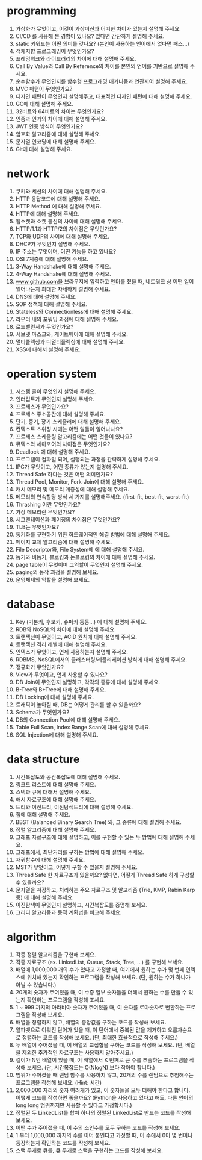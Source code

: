 # programming
1. 가상화가 무엇이고, 이것이 가상머신과 어떠한 차이가 있는지 설명해 주세요.
2. CI/CD 를 사용해 본 경험이 있나요? 있다면 간단하게 설명해 주세요.
3. static 키워드는 어떤 의미를 갖나요? (본인이 사용하는 언어에서 없다면 패스...)
4. 객체지향 프로그래밍이 무엇인가요?
5. 프레임워크와 라이브러리의 차이에 대해 설명해 주세요.
6. Call By Value와 Call By Reference의 차이를 본인의 언어를 기반으로 설명해 주세요.
7. 순수함수가 무엇인지를 함수형 프로그래밍 매커니즘과 연관지어 설명해 주세요.
8. MVC 패턴이 무엇인가요?
9. 디자인 패턴이 무엇인지 설명해주고, 대표적인 디자인 패턴에 대해 설명해 주세요.
10. GC에 대해 설명해 주세요.
11. 32비트와 64비트의 차이는 무엇인가요?
12. 인증과 인가의 차이에 대해 설명해 주세요.
13. JWT 인증 방식이 무엇인가요?
14. 암호화 알고리즘에 대해 설명해 주세요.
15. 문자열 인코딩에 대해 설명해 주세요.
16. Git에 대해 설명해 주세요.

# network
1. 쿠키와 세션의 차이에 대해 설명해 주세요.
2. HTTP 응답코드에 대해 설명해 주세요.
3. HTTP Method 에 대해 설명해 주세요.
4. HTTP에 대해 설명해 주세요.
5. 웹소켓과 소켓 통신의 차이에 대해 설명해 주세요.
6. HTTP/1.1과 HTTP/2의 차이점은 무엇인가요?
7. TCP와 UDP의 차이에 대해 설명해 주세요.
8. DHCP가 무엇인지 설명해 주세요.
9. IP 주소는 무엇이며, 어떤 기능을 하고 있나요?
10. OSI 7계층에 대해 설명해 주세요.
11. 3-Way Handshake에 대해 설명해 주세요.
12. 4-Way Handshake에 대해 설명해 주세요.
13. www.github.com을 브라우저에 입력하고 엔터를 쳤을 때, 네트워크 상 어떤 일이 일어나는지 최대한 자세하게 설명해 주세요.
14. DNS에 대해 설명해 주세요.
15. SOP 정책에 대해 설명해 주세요.
16. Stateless와 Connectionless에 대해 설명해 주세요.
17. 라우터 내의 포워딩 과정에 대해 설명해 주세요.
18. 로드밸런서가 무엇인가요?
19. 서브넷 마스크와, 게이트웨이에 대해 설명해 주세요.
20. 멀티플렉싱과 디멀티플렉싱에 대해 설명해 주세요.
21. XSS에 대해서 설명해 주세요.

# operation system
1. 시스템 콜이 무엇인지 설명해 주세요.
2. 인터럽트가 무엇인지 설명해 주세요.
3. 프로세스가 무엇인가요?
4. 프로세스 주소공간에 대해 설명해 주세요.
5. 단기, 중기, 장기 스케쥴러에 대해 설명해 주세요.
6. 컨텍스트 스위칭 시에는 어떤 일들이 일어나나요?
7. 프로세스 스케줄링 알고리즘에는 어떤 것들이 있나요?
8. 뮤텍스와 세마포어의 차이점은 무엇인가요?
9. Deadlock 에 대해 설명해 주세요.
10. 프로그램이 컴파일 되어, 실행되는 과정을 간략하게 설명해 주세요.
11. IPC가 무엇이고, 어떤 종류가 있는지 설명해 주세요.
12. Thread Safe 하다는 것은 어떤 의미인가요?
13. Thread Pool, Monitor, Fork-Join에 대해 설명해 주세요.
14. 캐시 메모리 및 메모리 계층성에 대해 설명해 주세요.
15. 메모리의 연속할당 방식 세 가지를 설명해주세요. (first-fit, best-fit, worst-fit)
16. Thrashing 이란 무엇인가요?
17. 가상 메모리란 무엇인가요?
18. 세그멘테이션과 페이징의 차이점은 무엇인가요?
19. TLB는 무엇인가요?
20. 동기화를 구현하기 위한 하드웨어적인 해결 방법에 대해 설명해 주세요.
21. 페이지 교체 알고리즘에 대해 설명해 주세요.
22. File Descriptor와, File System에 에 대해 설명해 주세요.
23. 동기와 비동기, 블로킹과 논블로킹의 차이에 대해 설명해 주세요.
24. page table이 무엇이며 그역할이 무엇인지 설명해 주세요.
25. paging의 동작 과정을 설명해 보세요.
26. 운영체제의 역할을 설명해 보세요.

# database
1. Key (기본키, 후보키, 슈퍼키 등등...) 에 대해 설명해 주세요.
2. RDB와 NoSQL의 차이에 대해 설명해 주세요.
3. 트랜잭션이 무엇이고, ACID 원칙에 대해 설명해 주세요.
4. 트랜잭션 격리 레벨에 대해 설명해 주세요.
5. 인덱스가 무엇이고, 언제 사용하는지 설명해 주세요.
6. RDBMS, NoSQL에서의 클러스터링/레플리케이션 방식에 대해 설명해 주세요.
7. 정규화가 무엇인가요?
8. View가 무엇이고, 언제 사용할 수 있나요?
9. DB Join이 무엇인지 설명하고, 각각의 종류에 대해 설명해 주세요.
10. B-Tree와 B+Tree에 대해 설명해 주세요.
11. DB Locking에 대해 설명해 주세요.
12. 트래픽이 높아질 때, DB는 어떻게 관리를 할 수 있을까요?
13. Schema가 무엇인가요?
14. DB의 Connection Pool에 대해 설명해 주세요.
15. Table Full Scan, Index Range Scan에 대해 설명해 주세요.
16. SQL Injection에 대해 설명해 주세요.

# data structure
1. 시간복잡도와 공간복잡도에 대해 설명해 주세요.
2. 링크드 리스트에 대해 설명해 주세요.
3. 스택과 큐에 대해서 설명해 주세요.
4. 해시 자료구조에 대해 설명해 주세요.
5. 트리와 이진트리, 이진탐색트리에 대해 설명해 주세요.
6. 힙에 대해 설명해 주세요.
7. BBST (Balanced Binary Search Tree) 와, 그 종류에 대해 설명해 주세요.
8. 정렬 알고리즘에 대해 설명해 주세요.
9. 그래프 자료구조에 대해 설명하고, 이를 구현할 수 있는 두 방법에 대해 설명해 주세요.
10. 그래프에서, 최단거리를 구하는 방법에 대해 설명해 주세요.
11. 재귀함수에 대해 설명해 주세요.
12. MST가 무엇이고, 어떻게 구할 수 있을지 설명해 주세요.
13. Thread Safe 한 자료구조가 있을까요? 없다면, 어떻게 Thread Safe 하게 구성할 수 있을까요?
14. 문자열을 저장하고, 처리하는 주요 자료구조 및 알고리즘 (Trie, KMP, Rabin Karp 등) 에 대해 설명해 주세요.
15. 이진탐색이 무엇인지 설명하고, 시간복잡도를 증명해 보세요.
16. 그리디 알고리즘과 동적 계획법을 비교해 주세요.

# algorithm
1. 각종 정렬 알고리즘을 구현해 보세요.
2. 각종 자료구조 (ex. LinkedList, Queue, Stack, Tree, ...) 를 구현해 보세요.
3. 배열에 1,000,000 개의 수가 있다고 가정할 때, 여기에서 원하는 수가 몇 번째 인덱스에 위치해 있는지 확인하는 프로그램을 작성해 보세요. (단, 원하는 수가 하나가 아닐 수 있습니다.)
4. 20개의 숫자가 주어졌을 때, 이 수중 일부 숫자들을 더해서 원하는 수를 만들 수 있는지 확인하는 프로그램을 작성해 조세요.
5. 1 ~ 999 까지의 아라비아 숫자가 주어졌을 때, 이 숫자를 로마숫자로 변환하는 프로그램을 작성해 보세요.
6. 배열을 정렬하지 않고, 배열의 중앙값을 구하는 코드를 작성해 보세요.
7. 알파벳으로 이뤄진 단어가 있을 때, 이 단어에서 중복된 값을 제거하고 오름차순으로 정렬하는 코드를 작성해 보세요. (단, 최대한 효율적으로 작성해 주세요.)
8. 두 배열이 주어졌을 때, 이 배열의 교집합을 구하는 코드를 작성해 보세요. (단, 배열을 제외한 추가적인 자료구조는 사용하지 말아주세요.)
9. 길이가 N인 배열이 있을 때, 이 배열에서 K 번째로 큰 수를 추출하는 프로그램을 작성해 보세요. (단, 시간복잡도는 O(NlogN) 보다 작아야 합니다.)
10. 범위가 주어졌을 때 랜덤 함수를 사용하지 않고, 20개의 수를 랜덤으로 추첨해주는 프로그램을 작성해 보세요. (Hint: 시간)
11. 2,000,000 자리의 숫자 여러개가 있고, 이 숫자들을 모두 더해야 한다고 합니다. 어떻게 코드를 작성하면 좋을까요? (Python을 사용하고 있다고 해도, 다른 언어의 long long 범위까지만 사용할 수 있다고 가정합시다.)
12. 정렬된 두 LinkedList를 합쳐 하나의 정렬된 LinkedList로 만드는 코드를 작성해 보세요.
13. 어떤 수가 주어졌을 때, 이 수의 소인수를 모두 구하는 코드를 작성해 보세요.
14. 1 부터 1,000,000 까지의 수를 이어 붙인다고 가정할 때, 이 수에서 0이 몇 번이나 등장하는지 확인하는 코드를 작성해 보세요.
15. 스택 두개로 큐를, 큐 두개로 스택을 구현하는 코드를 작성해 보세요.